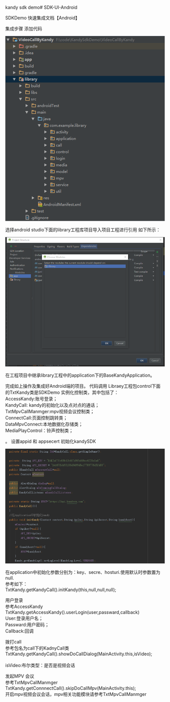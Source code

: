 kandy sdk demo# SDK-UI-Android


SDKDemo 快速集成文档【Android】




集成步骤
添加代码

![](./sdkdoc/1.png)

选择android studio下面的library工程库项目导入项目工程进行引用
如下所示：

![](./sdkdoc/2.png)


在工程项目中继承library工程中的application下的BaseKandyApplication。

完成如上操作及集成好Android端的项目。
代码调用
Libraey工程包control下面的TxtKandy类是SDKDemo 实例化控制类，其中包括了：</br>
	AccessKandy:账号登录；</br>
	KandyCall: kandy的初始化以及点对点的通话；</br>
	TxtMpvCallManmger:mpv视频会议控制类；</br>
	ConnectCall:页面控制跳转类；</br>
	DataMpvConnect:本地数据化存储类；</br>
	MediaPlayControl：铃声控制类；</br>
	

。
设置appid 和 appsecert 初始化kandySDK

![](./sdkdoc/3.png)
	

在application中初始化参数分别为：key、secre、hosturi.使用默认时参数置为null.</br>
参考如下：</br>
TxtKandy.getKandyCall().initKandy(this,null,null,null);</br>

用户登录</br>
参考AccessKandy </br>
TxtKandy.getAccessKandy().userLogin(user,passward,callback)</br>
User:登录用户名；</br>
Passward:用户密码；</br>
Callback:回调</br>



拨打call</br>
参考包名为call下的KadnyCall类
TxtKandy.getKandyCall().showDoCallDialog(MainActivity.this,isVideo);</br></br>
isVideo:布尔类型：是否是视频会话</br>



发起MPV 会议</br>
参考TxtMpvCallManmger</br>
TxtKandy.getConnnectCall().skipDoCallMpv(MainActivity.this);</br>
开启mpv视频会议会话，mpv相关功能模块请参考TxtMpvCallManmger</br>

